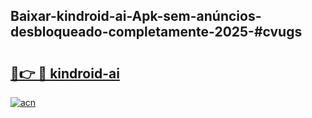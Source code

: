 ## Baixar-kindroid-ai-Apk-sem-anúncios-desbloqueado-completamente-2025-#cvugs

# <h2><a href="https://ainizakaria.my?title=kindroid-ai&ref=20M">🔗👉 🔴 kindroid-ai</a></h2>

[![acn](https://github.com/user-attachments/assets/0f9c940e-d8b0-45ae-aac7-cd30a18b3e1c)](https://ainizakaria.my?title=kindroid-ai&ref=20M)

